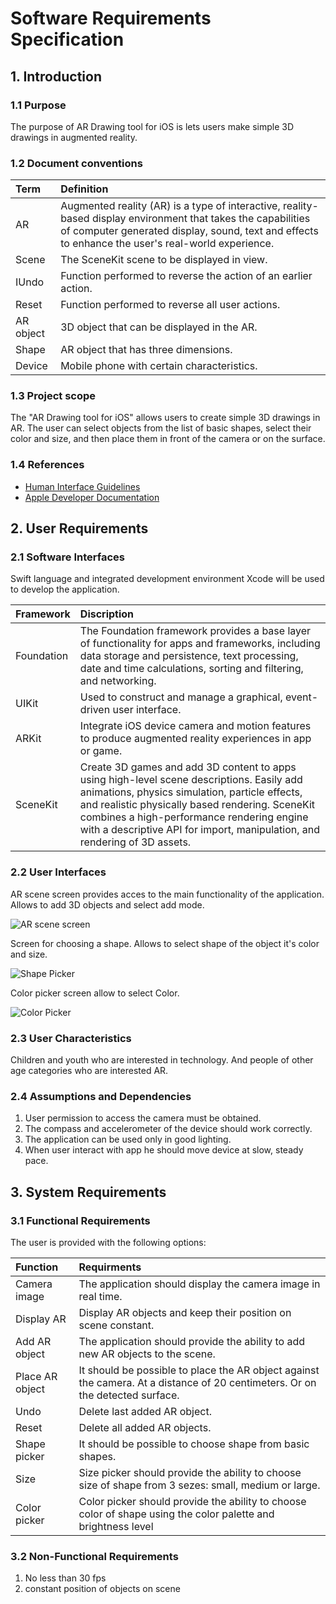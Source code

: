 # Software Requirements Specification

## 1. Introduction

### 1.1 Purpose
The purpose of AR Drawing tool for iOS is lets users make simple 3D drawings in augmented reality. 

### 1.2 Document conventions
| Term | Definition |
|:---|:---|
| AR | Augmented reality (AR) is a type of interactive, reality-based display environment that takes the capabilities of computer generated display, sound, text and effects to enhance the user's real-world experience. | 
| Scene | The SceneKit scene to be displayed in view. |
| IUndo | Function performed to reverse the action of an earlier action. |
| Reset | Function performed to reverse all user actions. |
| AR object | 3D object that can be displayed in the AR. |
| Shape | AR object that has three dimensions. |
| Device | Mobile phone with certain characteristics. |

### 1.3 Project scope
The "AR Drawing tool for iOS" allows users to create simple 3D drawings in AR. The user can select objects from the list of basic shapes, select their color and size, and then place them in front of the camera or on the surface.

### 1.4 References
* [Human Interface Guidelines](https://developer.apple.com/design/human-interface-guidelines/ios/overview/themes/)
* [Apple Developer Documentation](https://developer.apple.com/documentation)

## 2. User Requirements

### 2.1 Software Interfaces
Swift language and integrated development environment Xcode will be used to develop the application.

| Framework | Discription |
|:---|:---|
| Foundation | The Foundation framework provides a base layer of functionality for apps and frameworks, including data storage and persistence, text processing, date and time calculations, sorting and filtering, and networking. |
| UIKit | Used to construct and manage a graphical, event-driven user interface. |
| ARKit | Integrate iOS device camera and motion features to produce augmented reality experiences in app or game. |
| SceneKit | Create 3D games and add 3D content to apps using high-level scene descriptions. Easily add animations, physics simulation, particle effects, and realistic physically based rendering. SceneKit combines a high-performance rendering engine with a descriptive API for import, manipulation, and rendering of 3D assets. |

### 2.2 User Interfaces
AR scene screen provides acces to the main functionality of the application. Allows to add 3D objects and select add mode.

![AR scene screen](../Images/Mockups/AR%20Drawing%20mockup1%20entity.png)

Screen for choosing a shape. Allows to select shape of the object it's color and size.

![Shape Picker](../Images/Mockups/ShapePicker.png)

Color picker screen allow to select Color.

![Color Picker](../Images/Mockups/ColorPicker.png)

### 2.3 User Characteristics
Children and youth who are interested in technology. And people of other age categories who are interested AR.

### 2.4 Assumptions and Dependencies
1. User permission to access the camera must be obtained.
2. The compass and accelerometer of the device should work correctly.
3. The application can be used only in good lighting.
4. When user interact with app he should move device at slow, steady pace.

## 3. System Requirements

### 3.1 Functional Requirements
The user is provided with the following options:

| Function | Requirments |
|:---|:---|
| Camera image | The application should display the camera image in real time. |
| Display AR | Display AR objects and keep their position on scene constant. |
| Add AR object | The application should provide the ability to add new AR objects to the scene. |
| Place AR object | It should be possible to place the AR object against the camera. At a distance of 20 centimeters. Or on the detected surface. |
| Undo | Delete last added AR object. |
| Reset | Delete all added AR objects. |
| Shape picker | It should be possible to choose shape from basic shapes. |
| Size | Size picker should provide the ability to choose size of shape from 3 sezes: small, medium or large. |
| Color picker | Color picker should provide the ability to choose color of shape using the color palette and brightness level |

### 3.2 Non-Functional Requirements
1. No less than 30 fps
2. constant position of objects on scene
